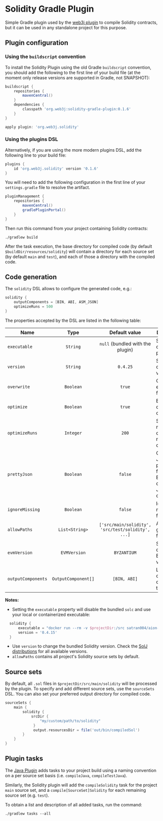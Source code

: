 Solidity Gradle Plugin
======================

Simple Gradle plugin used by the [web3j plugin](https://github.com/web3j/web3j-gradle-plugin) 
to compile Solidity contracts, but it can be used in any standalone project for this purpose.

## Plugin configuration

### Using the `buildscript` convention

To install the Solidity Plugin using the old Gradle `buildscript` convention, you should add 
the following to the first line of your build file (at the moment only release versions 
are supported in Gradle, not SNAPSHOT):

```groovy
buildscript {
    repositories {
        mavenCentral()
    }
    dependencies {
        classpath 'org.web3j:solidity-gradle-plugin:0.1.6'
    }
}

apply plugin: 'org.web3j.solidity'
```

### Using the plugins DSL

Alternatively, if you are using the more modern plugins DSL, add the following line to your 
build file:

```groovy
plugins {
    id 'org.web3j.solidity' version '0.1.6'
}
```

You will need to add the following configuration in the first line of your `settings.gradle` 
file to resolve the artifact.

```groovy
pluginManagement {
    repositories {
        mavenCentral()
        gradlePluginPortal()
    }
}
```

Then run this command from your project containing Solidity contracts:

```
./gradlew build
```

After the task execution, the base directory for compiled code (by default 
`$buildDir/resources/solidity`) will contain a directory for each source set 
(by default `main` and `test`), and each of those a directory with the compiled code.


## Code generation

The `solidity` DSL allows to configure the generated code, e.g.:

```groovy
solidity {
    outputComponents = [BIN, ABI, ASM_JSON]
    optimizeRuns = 500
}
```

The properties accepted by the DSL are listed in the following table:

|  Name              | Type                | Default value                            | Description                 |
|--------------------|:-------------------:|:----------------------------------------:|-----------------------------|
| `executable`       | `String`            | `null` (bundled with the plugin)         | Solidity compiler path.     |
| `version`          | `String`            | `0.4.25`                                 | Solidity compiler version.  |
| `overwrite`        | `Boolean`           | `true`                                   | Overwrite existing files.   |
| `optimize`         | `Boolean`           | `true`                                   | Enable byte code optimizer. |
| `optimizeRuns`     | `Integer`           | `200`                                    | Set for how many contract runs to optimize. |
| `prettyJson`       | `Boolean`           | `false`                                  | Output JSON in pretty format. Enables the combined JSON output. |
| `ignoreMissing`    | `Boolean`           | `false`                                  | Ignore missing files. |
| `allowPaths`       | `List<String>`      | `['src/main/solidity', 'src/test/solidity', ...]` | Allow a given path for imports. |
| `evmVersion`       | `EVMVersion`        | `BYZANTIUM`                              | Select desired EVM version. |
| `outputComponents` | `OutputComponent[]` | `[BIN, ABI]`                             | List of output components to produce. |

**Notes:** 
  - Setting the `executable` property will disable the bundled `solc` and use your local or containerized executable:
  ```groovy
    solidity {
        executable = "docker run --rm -v $projectDir:/src satran004/aion-fastvm:latest solc"
        version = '0.4.15'
    }
  ```
  - Use `version` to change the bundled Solidity version. 
    Check the [SolJ distributions](https://bintray.com/ethereum/maven/org.ethereum.solcJ-all/) 
    for all available versions.
  - `allowPaths` contains all project's Solidity source sets by default.

## Source sets

By default, all `.sol` files in `$projectDir/src/main/solidity` will be processed by the plugin.
To specify and add different source sets, use the `sourceSets` DSL. You can also set your preferred
output directory for compiled code.

```groovy
sourceSets {
    main {
        solidity {
            srcDir {
                "my/custom/path/to/solidity"
             }
             output.resourcesDir = file('out/bin/compiledSol') 
        }
    }
}
```

## Plugin tasks

The [Java Plugin](https://docs.gradle.org/current/userguide/java_plugin.html)
adds tasks to your project build using a naming convention on a per source set basis
(i.e. `compileJava`, `compileTestJava`).

Similarly, the Solidity plugin will add the `compileSolidity` task for the project `main`
source set, and a `compile[SourceSet]Solidity` for each remaining source set (e.g. `test`). 

To obtain a list and description of all added tasks, run the command:

```
./gradlew tasks --all
```
